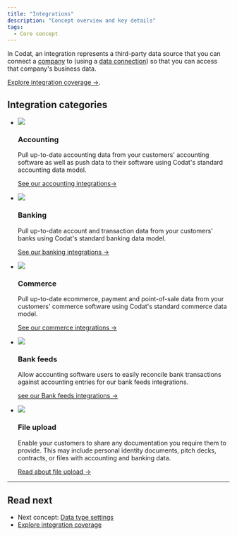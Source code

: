 ```yaml
---
title: "Integrations"
description: "Concept overview and key details"
tags:
  - Core concept
---
```


In Codat, an integration represents a third-party data source that you can connect a [company](/core-concepts/companies) to (using a [data connection](/core-concepts/connections)) so that you can access that company's business data.

[Explore integration coverage  →](https://knowledge.codat.io/supported-features/accounting).

## Integration categories

<ul className="card-container">
  <li className="card">
    <div className="header">
      <img
        src="/img/wp-icons/Calculator.png"
        className="mini-icon"
      />
      <h3>Accounting</h3>
    </div>
    <p>
      Pull up-to-date accounting data from your customers' accounting software as well as push data to their software using Codat's standard accounting data model.
    </p>
    <p>
      <a href="/integrations/accounting/overview">See our accounting integrations→</a>
    </p>    
  </li>
  <li className="card">
    <div className="header">
      <img
        src="/img/wp-icons/Bank.png"
        className="mini-icon"
      />
      <h3>Banking</h3>
    </div>
    <p>
      Pull up-to-date account and transaction data from your customers' banks using Codat's standard banking data model.
    </p>
    <p>
      <a href="/integrations/banking/overview">See our banking integrations →</a>
    </p>    
  </li>
  <li className="card">
    <div className="header">
      <img
        src="/img/wp-icons/Storefront.png"
        className="mini-icon"
      />
      <h3>Commerce</h3>
    </div>
    <p>
      Pull up-to-date ecommerce, payment and point-of-sale data from your customers' commerce software using Codat's standard commerce data model.
    </p>
    <p>
      <a href="/integrations/commerce/overview">See our commerce integrations →</a>
    </p>    
  </li>
  <li className="card">
    <div className="header">
      <img
        src="/img/wp-icons/Frame-3805.png"
        className="mini-icon"
      />
      <h3>Bank feeds</h3>
    </div>
    <p>
      Allow accounting software users to easily reconcile bank transactions against accounting entries for our bank feeds integrations.
    </p>
    <p>
      <a href="/integrations/bankfeeds/overview">see our Bank feeds integrations →</a>
    </p>    
  </li>
  <li className="card">
    <div className="header">
      <img
        src="/img/wp-icons/Files.png"
        className="mini-icon"
      />
      <h3>File upload</h3>
    </div>
    <p>
      Enable your customers to share any documentation you require them to provide. This may include personal identity documents, pitch decks, contracts, or files with accounting and banking data.
    </p>
    <p>
      <a href="/integrations/file-upload">Read about file upload →</a>
    </p>    
  </li>
</ul>

---

## Read next

- Next concept: [Data type settings](/core-concepts/data-type-settings)
- [Explore integration coverage](https://knowledge.codat.io/supported-features/accounting)
